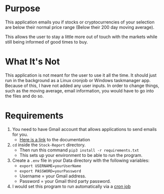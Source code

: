 # Purpose
This application emails you if stocks or cryptocurrencies of your selection are below their normal price range (Below their 200 day moving average).

This allows the user to stay a little more out of touch with the markets while still being informed of good times to buy.

# What It's Not
This application is not meant for the user to use it all the time. It should just run in the background as a Linux cronjob or Windows taskmanager app. Because of this, I have not added any user inputs. In order to change things, such as the moving average, email information, you would have to go into the files and do so.

# Requirements
1. You need to have Gmail account that allows applications to send emails for you.
    - [Here is a link](https://support.google.com/accounts/answer/6010255?hl=en) to the documentation
1. `cd` inside the `Stock-Report` directory.
    - Then run this command `pip3 install -r requirements.txt`
    - This sets up your environment to be able to run the program.
2. Create a `.env` file in your Data directory with the following variables:
    - `export USERNAME=yourUserName`
    - `export PASSWORD=yourPassword`
    - Username = your Gmail address.
    - Password = your Gmail third party password.
3. I would set this program to run automatically via a [cron job](https://phoenixnap.com/kb/set-up-cron-job-linux#:~:text=The%20Cron%20daemon%20is%20a,other%20commands%20to%20run%20automatically.)
